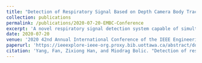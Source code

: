 ```yaml
---
title: "Detection of Respiratory Signal Based on Depth Camera Body Tracking"
collection: publications
permalink: /publications/2020-07-20-EMBC-Conference
excerpt: 'A novel respiratory signal detection system capable of simultaneously tracking the position of the subject and detecting his or her respiratory signal is described. The monitoring system consists of depth camera with ultra wide band radar device. Both sensors are connected through a mini computer, which performs data acquisition and storage. In this paper, we propose a method to locate the position of the subject where he or she is lying in the bed covered with blanket. Mask R-CNN is used to help segment upper-body's silhouette and give out the center point distance. The distance between the camera and the subject is then converted into a range bin of the radar and the breath-like signal is extracted from that range- bin. Additional contribution of this paper is that we developed a classifier to classify the whether the extracted signal in the selected range bin is indeed a breathing signal or not.'
date: 2020-07-20
venue: '2020 42nd Annual International Conference of the IEEE Engineering in Medicine & Biology Society (EMBC)'
paperurl: 'https://ieeexplore-ieee-org.proxy.bib.uottawa.ca/abstract/document/9176217'
citation: 'Yang, Fan, Zixiong Han, and Miodrag Bolic. "Detection of respiratory signal based on depth camera body tracking." 2020 42nd Annual International Conference of the IEEE Engineering in Medicine & Biology Society (EMBC). IEEE, 2020.'
---
```

<!-- A novel respiratory signal detection system capable of simultaneously tracking the position of the subject and detecting his or her respiratory signal is described. The monitoring system consists of depth camera with ultra wide band radar device. Both sensors are connected through a mini computer, which performs data acquisition and storage. In this paper, we propose a method to locate the position of the subject where he or she is lying in the bed covered with blanket. Mask R-CNN is used to help segment upper-body's silhouette and give out the center point distance. The distance between the camera and the subject is then converted into a range bin of the radar and the breath-like signal is extracted from that range- bin. Additional contribution of this paper is that we developed a classifier to classify the whether the extracted signal in the selected range bin is indeed a breathing signal or not. -->

<!-- [Download paper here](http://academicpages.github.io/files/paper1.pdf)

Recommended citation: Your Name, You. (2009). "Paper Title Number 1." <i>Journal 1</i>. 1(1). -->
